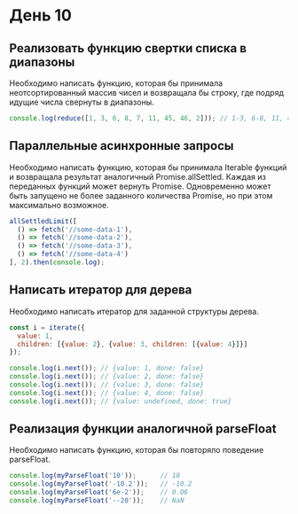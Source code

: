 # День 10

## Реализовать функцию свертки списка в диапазоны

Необходимо написать функцию, которая бы принимала неотсортированный массив чисел и возвращала бы строку, где подряд идущие числа свернуты в диапазоны.

```js
console.log(reduce([1, 3, 6, 8, 7, 11, 45, 46, 2])); // 1-3, 6-8, 11, 45-46
```

## Параллельные асинхронные запросы

Необходимо написать функцию, которая бы принимала Iterable функций и возвращала результат аналогичный Promise.allSettled.
Каждая из переданных функций может вернуть Promise. Одновременно может быть запущено не более заданного количества Promise, но при этом максимально возможное.

```js
allSettledLimit([
  () => fetch('//some-data-1'),
  () => fetch('//some-data-2'),
  () => fetch('//some-data-3'),
  () => fetch('//some-data-4')
], 2).then(console.log);
```

## Написать итератор для дерева

Необходимо написать итератор для заданной структуры дерева.

```js
const i = iterate({
  value: 1,
  children: [{value: 2}, {value: 3, children: [{value: 4}]}]
});

console.log(i.next()); // {value: 1, done: false}
console.log(i.next()); // {value: 2, done: false}
console.log(i.next()); // {value: 3, done: false}
console.log(i.next()); // {value: 4, done: false}
console.log(i.next()); // {value: undefined, done: true}
```

## Реализация функции аналогичной parseFloat

Необходимо написать функцию, которая бы повторяло поведение parseFloat.

```js
console.log(myParseFloat('10'));      // 10
console.log(myParseFloat('-10.2'));   // -10.2
console.log(myParseFloat('6e-2'));    // 0.06
console.log(myParseFloat('--20'));    // NaN
```
